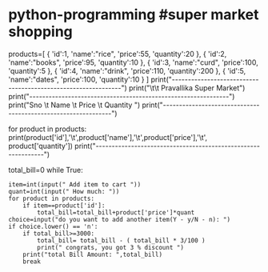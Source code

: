 # python-programming #super market shopping


products=[
    {
        'id':1,
        'name':"rice",
        'price':55,
        'quantity':20
        },
    {
        'id':2,
        'name':"books",
        'price':95,
        'quantity':10
        },
    {
        'id':3,
        'name':"curd",
        'price':100,
        'quantity':5
        },
    {
        'id':4,
        'name':"drink",
        'price':110,
        'quantity':200
        },
    {
        'id':5,
        'name':"dates",
        'price':100,
        'quantity':10
        }
    ]
print("--------------------------------------------------------------")
print("\t\t Pravallika Super Market")
print("--------------------------------------------------------------")
print("Sno \t Name \t Price \t Quantity ")
print("--------------------------------------------------------------")

for product in products:
      print(product['id'],'\t',product['name'],'\t',product['price'],'\t', product['quantity'])
print("--------------------------------------------------------------")


total_bill=0
while True:    
    
    item=int(input(" Add item to cart "))
    quant=int(input(" How much: "))
    for product in products:
        if item==product['id']:
            total_bill=total_bill+product['price']*quant
    choice=input("do you want to add another item(Y - y/N - n): ")
    if choice.lower() == 'n':
        if total_bill>=3000:
            total_bill= total_bill - ( total_bill * 3/100 )
            print(" congrats, you got 3 % discount ")
        print("total Bill Amount: ",total_bill)
        break



















